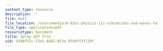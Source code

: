 ```yaml
---
content_type: resource
description: ''
file: null
file_location: /coursemedia/8-03sc-physics-iii-vibrations-and-waves-fall-2016/5498f52c52e192638f3a97ddff3f119f_I0YACDaY-ww.pdf
file_type: application/pdf
resourcetype: Document
title: 3play pdf file
uid: 5498f52c-52e1-9263-8f3a-97ddff3f119f
---
```

